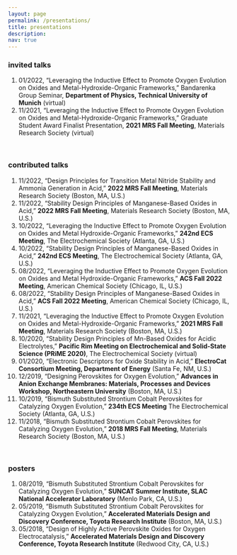 ```yaml
---
layout: page
permalink: /presentations/
title: presentations
description:
nav: true
---
```


### invited talks

1. 01/2022, “Leveraging the Inductive Effect to Promote Oxygen Evolution on Oxides and Metal-Hydroxide-Organic Frameworks,” Bandarenka Group Seminar, **Department of Physics, Technical University of Munich** (virtual)
2. 11/2021, “Leveraging the Inductive Effect to Promote Oxygen Evolution on Oxides and Metal-Hydroxide-Organic Frameworks,” Graduate Student Award Finalist Presentation, **2021 MRS Fall Meeting**, Materials Research
Society (virtual)

<br>

### contributed talks

1. 11/2022, “Design Principles for Transition Metal Nitride Stability and Ammonia Generation in Acid,” **2022 MRS Fall Meeting**, Materials Research Society (Boston, MA, U.S.)
2. 11/2022, “Stability Design Principles of Manganese-Based Oxides in Acid,” **2022 MRS Fall Meeting**, Materials Research Society (Boston, MA, U.S.)
3. 10/2022, “Leveraging the Inductive Effect to Promote Oxygen Evolution on Oxides and Metal Hydroxide-Organic Frameworks,” **242nd ECS Meeting**, The Electrochemical Society (Atlanta, GA, U.S.)
4. 10/2022, “Stability Design Principles of Manganese-Based Oxides in Acid,” **242nd ECS Meeting**, The Electrochemical Society (Atlanta, GA, U.S.)
5. 08/2022, “Leveraging the Inductive Effect to Promote Oxygen Evolution on Oxides and Metal Hydroxide-Organic Frameworks,” **ACS Fall 2022 Meeting**, American Chemical Society (Chicago, IL, U.S.)
6. 08/2022, “Stability Design Principles of Manganese-Based Oxides in Acid,” **ACS Fall 2022 Meeting**, American Chemical Society (Chicago, IL, U.S.)
7. 11/2021, “Leveraging the Inductive Effect to Promote Oxygen Evolution on Oxides and Metal-Hydroxide-Organic Frameworks,” **2021 MRS Fall Meeting**, Materials Research Society (Boston, MA, U.S.)
8. 10/2020, “Stability Design Principles of Mn-Based Oxides for Acidic Electrolytes,” **Pacific Rim Meeting on Electrochemical and Solid-State Science (PRiME 2020)**, The Electrochemical Society (virtual)
9. 01/2020, “Electronic Descriptors for Oxide Stability in Acid,” **ElectroCat Consortium Meeting, Department of Energy** (Santa Fe, NM, U.S.)
10. 12/2019, “Designing Perovskites for Oxygen Evolution,” **Advances in Anion Exchange Membranes: Materials, Processes and Devices Workshop, Northeastern University** (Boston, MA, U.S.)
11. 10/2019, “Bismuth Substituted Strontium Cobalt Perovskites for Catalyzing Oxygen Evolution,” **234th ECS Meeting** The Electrochemical Society (Atlanta, GA, U.S.)
12. 11/2018, “Bismuth Substituted Strontium Cobalt Perovskites for Catalyzing Oxygen Evolution,” **2018 MRS Fall Meeting**, Materials Research Society (Boston, MA, U.S.)

<br>

### posters

1. 08/2019, “Bismuth Substituted Strontium Cobalt Perovskites for Catalyzing Oxygen Evolution,” **SUNCAT Summer Institute, SLAC National Accelerator Laboratory** (Menlo Park, CA, U.S.)
2. 05/2019, “Bismuth Substituted Strontium Cobalt Perovskites for Catalyzing Oxygen Evolution,” **Accelerated Materials Design and Discovery Conference, Toyota Research Institute** (Boston, MA, U.S.)
3. 05/2018, “Design of Highly Active Perovskite Oxides for Oxygen Electrocatalysis,” **Accelerated Materials Design and Discovery Conference, Toyota Research Institute** (Redwood City, CA, U.S.)
